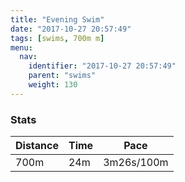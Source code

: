 ```yaml
---
title: "Evening Swim"
date: "2017-10-27 20:57:49"
tags: [swims, 700m m]
menu:
  nav:
    identifier: "2017-10-27 20:57:49"
    parent: "swims"
    weight: 130
---
```


### Stats

| Distance | Time | Pace |
|----------|------|------|
|700m|24m|3m26s/100m|
